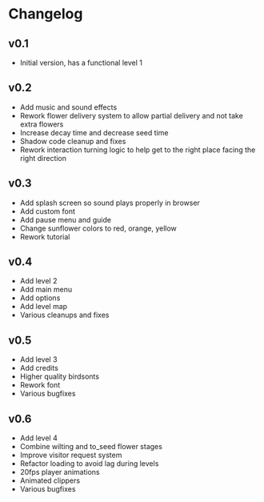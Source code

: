 # Changelog

## v0.1
- Initial version, has a functional level 1

## v0.2
- Add music and sound effects
- Rework flower delivery system to allow partial delivery and not take extra flowers
- Increase decay time and decrease seed time
- Shadow code cleanup and fixes
- Rework interaction turning logic to help get to the right place facing the right direction

## v0.3
- Add splash screen so sound plays properly in browser
- Add custom font
- Add pause menu and guide
- Change sunflower colors to red, orange, yellow
- Rework tutorial

## v0.4
- Add level 2
- Add main menu
- Add options
- Add level map
- Various cleanups and fixes

## v0.5
- Add level 3
- Add credits
- Higher quality birdsonts
- Rework font
- Various bugfixes

## v0.6
- Add level 4
- Combine wilting and to_seed flower stages
- Improve visitor request system
- Refactor loading to avoid lag during levels
- 20fps player animations
- Animated clippers
- Various bugfixes
